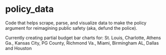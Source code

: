 # policy_data
Code that helps scrape, parse, and visualize data to make the policy argument for reimagining public safety (aka, defund the police).

Currently creating partial budget bar charts for: St. Louis, Charlotte, Athens Ga., Kansas City, PG County, Richmond Va., Miami, Birmingham AL, Dallas and Houston

